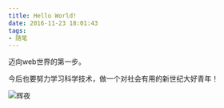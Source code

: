 ```yaml
---
title: Hello World!
date: 2016-11-23 18:01:43
tags: 
- 随笔
---
```


迈向web世界的第一步。

今后也要努力学习科学技术，做一个对社会有用的新世纪大好青年！

![辉夜](https://images.hakurei.red/FA5mlze3Bs9bIQG.jpg)
